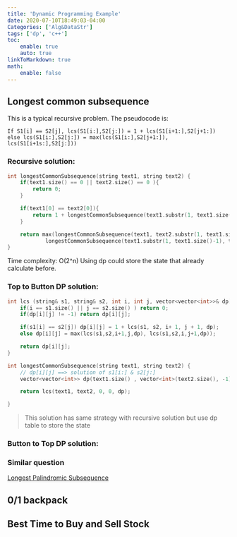 ```yaml
---
title: 'Dynamic Programming Example'
date: 2020-07-10T18:49:03-04:00
Categories: ['Alg&DataStr']
tags: ['dp', 'c++']
toc:
    enable: true
    auto: true
linkToMarkdown: true
math:
    enable: false
---
```


## Longest common subsequence

This is a typical recursive problem. The pseudocode is:

```
If S1[i] == S2[j], lcs(S1[i:],S2[j:]) = 1 + lcs(S1[i+1:],S2[j+1:])
else lcs(S1[i:],S2[j:]) = max(lcs(S1[i:],S2[j+1:]), lcs(S1[i+1s:],S2[j:]))
```

### Recursive solution:

```cpp
int longestCommonSubsequence(string text1, string text2) {
    if(text1.size() == 0 || text2.size() == 0 ){
        return 0;
    }

    if(text1[0] == text2[0]){
        return 1 + longestCommonSubsequence(text1.substr(1, text1.size()-1), text2.substr(1, text1.size()-1));
    }

    return max(longestCommonSubsequence(text1, text2.substr(1, text1.size()-1)),
            longestCommonSubsequence(text1.substr(1, text1.size()-1), text2));
}
```

Time complexity: O(2^n)
Using dp could store the state that already calculate before.

### Top to Button DP solution:

```cpp
int lcs (string& s1, string& s2, int i, int j, vector<vector<int>>& dp){
    if(i == s1.size() || j == s2.size() ) return 0;
    if(dp[i][j] != -1) return dp[i][j];

    if(s1[i] == s2[j]) dp[i][j] = 1 + lcs(s1, s2, i+ 1, j + 1, dp);
    else dp[i][j] = max(lcs(s1,s2,i+1,j,dp), lcs(s1,s2,i,j+1,dp));

    return dp[i][j];
}

int longestCommonSubsequence(string text1, string text2) {
    // dp[i][j] ==> solution of s1[i:] & s2[j:]
    vector<vector<int>> dp(text1.size() , vector<int>(text2.size(), -1));

    return lcs(text1, text2, 0, 0, dp);

}
```

> This solution has same strategy with recursive solution but use dp table to store the state

### Button to Top DP solution:

### Similar question

[Longest Palindromic Subsequence](https://leetcode.com/problems/longest-palindromic-subsequence/)

## 0/1 backpack

## Best Time to Buy and Sell Stock

